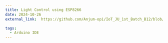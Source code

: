 ```yaml
---
title: Light Control using ESP8266
date: 2024-10-26
external_link:  https://github.com/Anjum-opi/IoT_JU_1st_Batch_B12/blob/main/Control_Light_by_Esp8266/Control_light_by-esp8266.ino

tags:
  - Arduino IDE
---
```




<!--more-->
